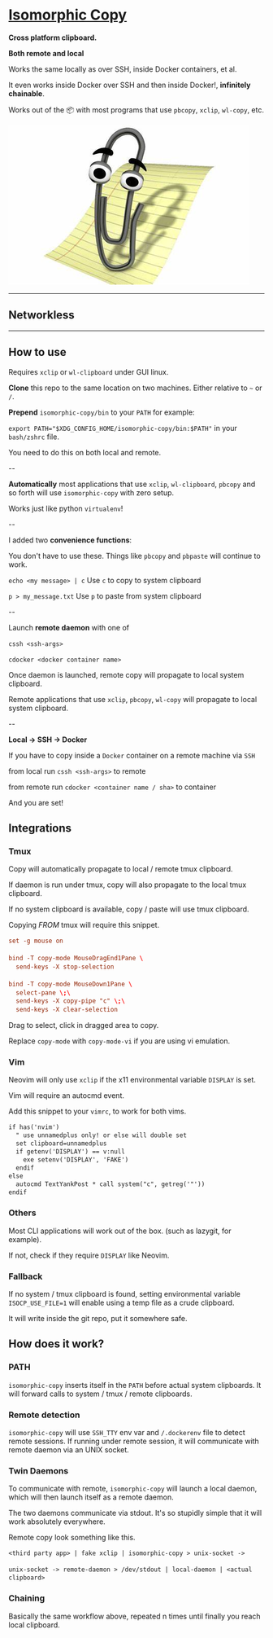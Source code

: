 # [Isomorphic Copy](https://ms-jpq.github.io/isomorphic-copy)

**Cross platform clipboard.**

**Both remote and local**

Works the same locally as over SSH, inside Docker containers, et al.

It even works inside Docker over SSH and then inside Docker!, **infinitely chainable**.

Works out of the 📦 with most programs that use `pbcopy`, `xclip`, `wl-copy`, etc.

![clippy](https://raw.githubusercontent.com/ms-jpq/isomorphic-copy/master/preview/clippy.jpg)

---

## Networkless

---

## How to use

Requires `xclip` or `wl-clipboard` under GUI linux.

**Clone** this repo to the same location on two machines. Either relative to `~` or `/`.

**Prepend** `isomorphic-copy/bin` to your `PATH` for example:

`export PATH="$XDG_CONFIG_HOME/isomorphic-copy/bin:$PATH"` in your `bash/zshrc` file.

You need to do this on both local and remote.

--

**Automatically** most applications that use `xclip`, `wl-clipboard`, `pbcopy` and so forth will use `isomorphic-copy` with zero setup.

Works just like python `virtualenv`!

--

I added two **convenience functions**:

You don't have to use these. Things like `pbcopy` and `pbpaste` will continue to work.

`echo <my message> | c` Use `c` to copy to system clipboard


`p > my_message.txt` Use `p` to paste from system clipboard

--

Launch **remote daemon** with one of

`cssh <ssh-args>`

`cdocker <docker container name>`

Once daemon is launched, remote copy will propagate to local system clipboard.

Remote applications that use `xclip`, `pbcopy`, `wl-copy` will propagate to local system clipboard.

--

**Local -> SSH -> Docker**

If you have to copy inside a `Docker` container on a remote machine via `SSH`

from local run `cssh <ssh-args>` to remote

from remote run `cdocker <container name / sha>` to container

And you are set!


## Integrations

### Tmux

Copy will automatically propagate to local / remote tmux clipboard.

If daemon is run under tmux, copy will also propagate to the local tmux clipboard.

If no system clipboard is available, copy / paste will use tmux clipboard.

Copying *FROM* tmux will require this snippet.

```conf
set -g mouse on

bind -T copy-mode MouseDragEnd1Pane \
  send-keys -X stop-selection

bind -T copy-mode MouseDown1Pane \
  select-pane \;\
  send-keys -X copy-pipe "c" \;\
  send-keys -X clear-selection
```

Drag to select, click in dragged area to copy.

Replace `copy-mode` with `copy-mode-vi` if you are using vi emulation.

### Vim

Neovim will only use `xclip` if the x11 environmental variable `DISPLAY` is set.

Vim will require an autocmd event.

Add this snippet to your `vimrc`, to work for both vims.

```viml
if has('nvim')
  " use unnamedplus only! or else will double set
  set clipboard=unnamedplus
  if getenv('DISPLAY') == v:null
    exe setenv('DISPLAY', 'FAKE')
  endif
else
  autocmd TextYankPost * call system("c", getreg('"'))
endif
```

### Others

Most CLI applications will work out of the box. (such as lazygit, for example).

If not, check if they require `DISPLAY` like Neovim.

### Fallback

If no system / tmux clipboard is found, setting environmental variable `ISOCP_USE_FILE=1` will enable using a temp file as a crude clipboard.

It will write inside the git repo, put it somewhere safe.

## How does it work?

### PATH

`isomorphic-copy` inserts itself in the `PATH` before actual system clipboards. It will forward calls to system / tmux / remote clipboards.

### Remote detection

`isomorphic-copy` will use `SSH_TTY` env var and `/.dockerenv` file to detect remote sessions. If running under remote session, it will communicate with remote daemon via an UNIX socket.

### Twin Daemons

To communicate with remote, `isomorphic-copy` will launch a local daemon, which will then launch itself as a remote daemon.

The two daemons communicate via stdout. It's so stupidly simple that it will work absolutely everywhere.

Remote copy look something like this.

```
<third party app> | fake xclip | isomorphic-copy > unix-socket ->

unix-socket -> remote-daemon > /dev/stdout | local-daemon | <actual clipboard>
```

### Chaining

Basically the same workflow above, repeated n times until finally you reach local clipboard.

